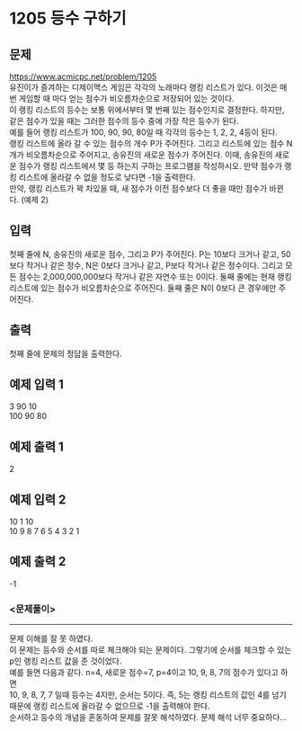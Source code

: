 # 1205 등수 구하기

## 문제
https://www.acmicpc.net/problem/1205  
유진이가 즐겨하는 디제이맥스 게임은 각각의 노래마다 랭킹 리스트가 있다. 이것은 매번 게임할 때 마다 얻는 점수가 비오름차순으로 저장되어 있는 것이다.  
이 랭킹 리스트의 등수는 보통 위에서부터 몇 번째 있는 점수인지로 결정한다. 하지만, 같은 점수가 있을 때는 그러한 점수의 등수 중에 가장 작은 등수가 된다.  
예를 들어 랭킹 리스트가 100, 90, 90, 80일 때 각각의 등수는 1, 2, 2, 4등이 된다.  
랭킹 리스트에 올라 갈 수 있는 점수의 개수 P가 주어진다. 그리고 리스트에 있는 점수 N개가 비오름차순으로 주어지고, 송유진의 새로운 점수가 주어진다. 이때, 송유진의 새로운 점수가 랭킹 리스트에서 몇 등 하는지 구하는 프로그램을 작성하시오. 만약 점수가 랭킹 리스트에 올라갈 수 없을 정도로 낮다면 -1을 출력한다.  
만약, 랭킹 리스트가 꽉 차있을 때, 새 점수가 이전 점수보다 더 좋을 때만 점수가 바뀐다. (예제 2)

## 입력
첫째 줄에 N, 송유진의 새로운 점수, 그리고 P가 주어진다. P는 10보다 크거나 같고, 50보다 작거나 같은 정수, N은 0보다 크거나 같고, P보다 작거나 같은 정수이다. 그리고 모든 점수는 2,000,000,000보다 작거나 같은 자연수 또는 0이다. 둘째 줄에는 현재 랭킹 리스트에 있는 점수가 비오름차순으로 주어진다. 둘째 줄은 N이 0보다 큰 경우에만 주어진다.

## 출력
첫째 줄에 문제의 정답을 출력한다.

## 예제 입력 1
3 90 10  
100 90 80

## 예제 출력 1
2

## 예제 입력 2
10 1 10  
10 9 8 7 6 5 4 3 2 1

## 예제 출력 2
-1

### <문제풀이>
- - -
문제 이해를 잘 못 하였다.  
이 문제는 등수와 순서를 따로 체크해야 되는 문제이다. 그렇기에 순서를 체크할 수 있는 p인 랭킹 리스트 값을 준 것이었다.  
예를 들면 다음과 같다. n=4, 새로운 점수=7, p=4이고 10, 9, 8, 7의 점수가 있다고 하면  
10, 9, 8, 7, 7 일때 등수는 4지만, 순서는 5이다. 즉, 5는 랭킹 리스트의 값인 4를 넘기 때문에 랭킹 리스트에 올라갈 수 없으므로 -1을 출력해야 한다.  
순서하고 등수의 개념을 혼동하여 문제를 잘못 해석하였다. 문제 해석 너무 중요하다...
